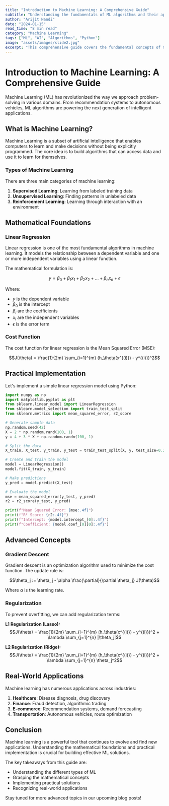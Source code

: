 ```yaml
---
title: "Introduction to Machine Learning: A Comprehensive Guide"
subtitle: "Understanding the fundamentals of ML algorithms and their applications"
author: "Arijit Nandi"
date: "2024-01-15"
read_time: "8 min read"
category: "Machine Learning"
tags: ["ML", "AI", "Algorithms", "Python"]
image: "assets/images/slide2.jpg"
excerpt: "This comprehensive guide covers the fundamental concepts of machine learning, from basic algorithms to advanced techniques, with practical code examples and mathematical foundations."
---
```


# Introduction to Machine Learning: A Comprehensive Guide

Machine Learning (ML) has revolutionized the way we approach problem-solving in various domains. From recommendation systems to autonomous vehicles, ML algorithms are powering the next generation of intelligent applications.

## What is Machine Learning?

Machine Learning is a subset of artificial intelligence that enables computers to learn and make decisions without being explicitly programmed. The core idea is to build algorithms that can access data and use it to learn for themselves.

### Types of Machine Learning

There are three main categories of machine learning:

1. **Supervised Learning**: Learning from labeled training data
2. **Unsupervised Learning**: Finding patterns in unlabeled data
3. **Reinforcement Learning**: Learning through interaction with an environment

## Mathematical Foundations

### Linear Regression

Linear regression is one of the most fundamental algorithms in machine learning. It models the relationship between a dependent variable and one or more independent variables using a linear function.

The mathematical formulation is:

$$y = \beta_0 + \beta_1 x_1 + \beta_2 x_2 + ... + \beta_n x_n + \epsilon$$

Where:
- $y$ is the dependent variable
- $\beta_0$ is the intercept
- $\beta_i$ are the coefficients
- $x_i$ are the independent variables
- $\epsilon$ is the error term

### Cost Function

The cost function for linear regression is the Mean Squared Error (MSE):

$$J(\theta) = \frac{1}{2m} \sum_{i=1}^{m} (h_\theta(x^{(i)}) - y^{(i)})^2$$

## Practical Implementation

Let's implement a simple linear regression model using Python:

```python
import numpy as np
import matplotlib.pyplot as plt
from sklearn.linear_model import LinearRegression
from sklearn.model_selection import train_test_split
from sklearn.metrics import mean_squared_error, r2_score

# Generate sample data
np.random.seed(42)
X = 2 * np.random.rand(100, 1)
y = 4 + 3 * X + np.random.randn(100, 1)

# Split the data
X_train, X_test, y_train, y_test = train_test_split(X, y, test_size=0.2, random_state=42)

# Create and train the model
model = LinearRegression()
model.fit(X_train, y_train)

# Make predictions
y_pred = model.predict(X_test)

# Evaluate the model
mse = mean_squared_error(y_test, y_pred)
r2 = r2_score(y_test, y_pred)

print(f"Mean Squared Error: {mse:.4f}")
print(f"R² Score: {r2:.4f}")
print(f"Intercept: {model.intercept_[0]:.4f}")
print(f"Coefficient: {model.coef_[0][0]:.4f}")
```

## Advanced Concepts

### Gradient Descent

Gradient descent is an optimization algorithm used to minimize the cost function. The update rule is:

$$\theta_j := \theta_j - \alpha \frac{\partial}{\partial \theta_j} J(\theta)$$

Where $\alpha$ is the learning rate.

### Regularization

To prevent overfitting, we can add regularization terms:

**L1 Regularization (Lasso):**
$$J(\theta) = \frac{1}{2m} \sum_{i=1}^{m} (h_\theta(x^{(i)}) - y^{(i)})^2 + \lambda \sum_{j=1}^{n} |\theta_j|$$

**L2 Regularization (Ridge):**
$$J(\theta) = \frac{1}{2m} \sum_{i=1}^{m} (h_\theta(x^{(i)}) - y^{(i)})^2 + \lambda \sum_{j=1}^{n} \theta_j^2$$

## Real-World Applications

Machine learning has numerous applications across industries:

1. **Healthcare**: Disease diagnosis, drug discovery
2. **Finance**: Fraud detection, algorithmic trading
3. **E-commerce**: Recommendation systems, demand forecasting
4. **Transportation**: Autonomous vehicles, route optimization

## Conclusion

Machine learning is a powerful tool that continues to evolve and find new applications. Understanding the mathematical foundations and practical implementation is crucial for building effective ML solutions.

The key takeaways from this guide are:
- Understanding the different types of ML
- Grasping the mathematical concepts
- Implementing practical solutions
- Recognizing real-world applications

Stay tuned for more advanced topics in our upcoming blog posts! 